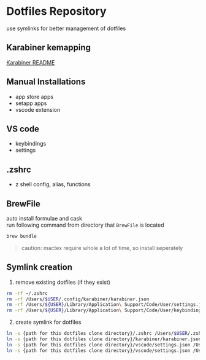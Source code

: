 # Dotfiles Repository

use symlinks for better management of dotfiles

## Karabiner kemapping

[Karabiner README](./karabiner/README.md)

## Manual Installations

- app store apps
- setapp apps
- vscode extension

## VS code

- keybindings
- settings

## .zshrc

- z shell config, alias, functions

## BrewFile

auto install formulae and cask \
run following command from directory that `BrewFile` is located

```zsh
brew bundle
```

> caution: mactex require whole a lot of time, so install seperately

## Symlink creation

1. remove existing dotfiles (if they exist)

```zsh
rm -rf ~/.zshrc
rm -rf /Users/$USER/.config/karabiner/karabiner.json
rm -rf /Users/${USER}/Library/Application\ Support/Code/User/settings.json
rm -rf /Users/${USER}/Library/Application\ Support/Code/User/keybindings.json
```

2. create symlink for dotfiles

```zsh
ln -s {path for this dotfiles clone directory}/.zshrc /Users/$USER/.zshrc
ln -s {path for this dotfiles clone directory}/karabiner/karabiner.json /Users/$USER/.config/karabiner/karabiner.json
ln -s {path for this dotfiles clone directory}/vscode/settings.json /Users/$USER/Library/Application\ Support/Code/User/settings.json
ln -s {path for this dotfiles clone directory}/vscode/settings.json /Users/$USER/Library/Application\ Support/Code/User/keybindings.json
```
